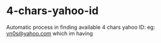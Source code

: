 4-chars-yahoo-id
================

Automatic process in finding available 4 chars yahoo ID: eg: vn0s@yahoo.com which im having
